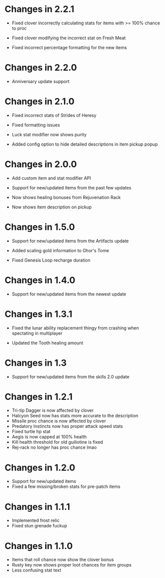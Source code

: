# Changes in 2.2.1

* Fixed clover incorrectly calculating stats for items with >= 100% chance to proc

* Fixed clover modifying the incorrect stat on Fresh Meat

* Fixed incorrect percentage formatting for the new items

# Changes in 2.2.0

* Anniversary update support

# Changes in 2.1.0

* Fixed incorrect stats of Strides of Heresy

* Fixed formatting issues

* Luck stat modifier now shows purity

* Added config option to hide detailed descriptions in item pickup popup

# Changes in 2.0.0

* Add custom item and stat modifier API

* Support for new/updated items from the past few updates

* Now shows healing bonuses from Rejuvenation Rack

* Now shows item description on pickup

# Changes in 1.5.0

* Support for new/updated items from the Artifacts update

* Added scaling gold information to Ghor's Tome

* Fixed Genesis Loop recharge duration

# Changes in 1.4.0

* Support for new/updated items from the newest update

# Changes in 1.3.1

* Fixed the lunar ability replacement thingy from crashing when spectating in multiplayer

* Updated the Tooth healing amount

# Changes in 1.3

* Support for new/updated items from the skills 2.0 update

# Changes in 1.2.1

* Tri-tip Dagger is now affected by clover
* Halcyon Seed now has stats more accurate to the description
* Missile proc chance is now affected by clover
* Predatory Instincts now has proper attack speed stats
* Fixed turtle hp stat
* Aegis is now capped at 100% health
* Kill health threshold for old guiliotine is fixed
* Rej-rack no longer has proc chance lmao

# Changes in 1.2.0

* Support for new/updated items
* Fixed a few missing/broken stats for pre-patch items

# Changes in 1.1.1

* Implemented frost relic
* Fixed stun grenade fuckup

# Changes in 1.1.0

* Items that roll chance now show the clover bonus
* Rusty key now shows proper loot chances for item groups
* Less confusing stat text
